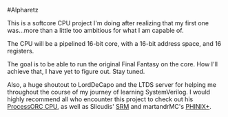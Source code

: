 #Alpharetz

This is a softcore CPU project I'm doing after realizing that my first one was...more than a little too ambitious for what I am capable of.

The CPU will be a pipelined 16-bit core, with a 16-bit address space, and 16 registers.

The goal is to be able to run the original Final Fantasy on the core. How I'll achieve that, I have yet to figure out. Stay tuned.

Also, a huge shoutout to LordDeCapo and the LTDS server for helping me throughout the course of my journey of learning SystemVerilog. I would highly recommend all who encounter this project to check out his [ProcessORC CPU](https://github.com/LTDS-Capo/ProcessORC), as well as Slicudis' [SRM](https://github.com/SLicudis/SRM) and martandrMC's [PHINIX+](https://github.com/phinixplus).